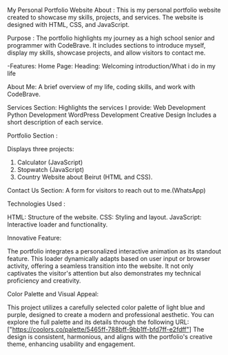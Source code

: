 My Personal Portfolio Website
About : 
This is my personal portfolio website created to showcase my skills, projects, and services. The website is designed with HTML, CSS, and JavaScript.

Purpose :
The portfolio highlights my journey as a high school senior and programmer with CodeBrave. It includes sections to introduce myself, display my skills, showcase projects, and allow visitors to contact me.

-Features:
Home Page:
Heading: Welcoming introduction/What i do in my life

About Me: A brief overview of my life, coding skills, and work with CodeBrave.

Services Section:
Highlights the services I provide:
Web Development
Python Development
WordPress Development
Creative Design
Includes a short description of each service.

Portfolio Section :

Displays three projects:

1. Calculator (JavaScript)
2. Stopwatch (JavaScript)
3. Country Website about Beirut (HTML and CSS).

Contact Us Section:
A form for visitors to reach out to me.(WhatsApp)

Technologies Used :

HTML: Structure of the website.
CSS: Styling and layout.
JavaScript: Interactive loader and functionality.


Innovative Feature:

The portfolio integrates a personalized interactive animation as its standout feature. 
This loader dynamically adapts based on user input or browser activity, offering a seamless 
transition into the website. It not only captivates the visitor's attention but also demonstrates 
my technical proficiency and creativity.

Color Palette and Visual Appeal:

This project utilizes a carefully selected color palette of light blue and purple, designed to create
a modern and professional aesthetic. You can explore the full palette and its details through the following URL:
["https://coolors.co/palette/5465ff-788bff-9bb1ff-bfd7ff-e2fdff"]
The design is consistent, harmonious, and aligns with the portfolio's creative theme, enhancing usability and 
engagement.




